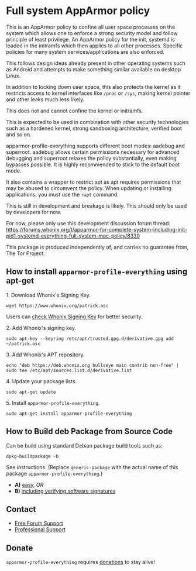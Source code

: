 # Full system AppArmor policy #

This is an AppArmor policy to confine all user space processes on the system which
allows one to enforce a strong security model and follow principle of least privilege.
An AppArmor policy for the init, systemd is loaded in the initramfs which then
applies to all other processes. Specific policies for many system services/applications
are also enforced.

This follows design ideas already present in other operating systems such as Android
and attempts to make something similar available on desktop Linux.

In addition to locking down user space, this also protects the kernel as it restricts
access to kernel interfaces like `/proc` or `/sys`, making kernel pointer and other
leaks much less likely.

This does not and cannot confine the kernel or initramfs.

This is expected to be used in combination with other security technologies such as
a hardened kernel, strong sandboxing architecture, verified boot and so on.

apparmor-profile-everything supports different boot modes: aadebug and superroot.
aadebug allows certain permissions necessary for advanced debugging and superroot
relaxes the policy substantially, even making bypasses possible. It is highly
recommended to stick to the default boot mode.

It also contains a wrapper to restrict apt as apt requires permissions that may
be abused to circumvent the policy. When updating or installing applications, you
must use the `rapt` command.

This is still in development and breakage is likely. This should only be used by
developers for now.

For now, please only use this development discussion forum thread:
https://forums.whonix.org/t/apparmor-for-complete-system-including-init-pid1-systemd-everything-full-system-mac-policy/8339

This package is produced independently of, and carries no guarantee from,
The Tor Project.
## How to install `apparmor-profile-everything` using apt-get ##

1\. Download Whonix's Signing Key.

```
wget https://www.whonix.org/patrick.asc
```

Users can [check Whonix Signing Key](https://www.whonix.org/wiki/Whonix_Signing_Key) for better security.

2\. Add Whonix's signing key.

```
sudo apt-key --keyring /etc/apt/trusted.gpg.d/derivative.gpg add ~/patrick.asc
```

3\. Add Whonix's APT repository.

```
echo "deb https://deb.whonix.org bullseye main contrib non-free" | sudo tee /etc/apt/sources.list.d/derivative.list
```

4\. Update your package lists.

```
sudo apt-get update
```

5\. Install `apparmor-profile-everything`.

```
sudo apt-get install apparmor-profile-everything
```

## How to Build deb Package from Source Code ##

Can be build using standard Debian package build tools such as:

```
dpkg-buildpackage -b
```

See instructions. (Replace `generic-package` with the actual name of this package `apparmor-profile-everything`.)

* **A)** [easy](https://www.whonix.org/wiki/Dev/Build_Documentation/generic-package/easy), _OR_
* **B)** [including verifying software signatures](https://www.whonix.org/wiki/Dev/Build_Documentation/generic-package)

## Contact ##

* [Free Forum Support](https://forums.whonix.org)
* [Professional Support](https://www.whonix.org/wiki/Professional_Support)

## Donate ##

`apparmor-profile-everything` requires [donations](https://www.whonix.org/wiki/Donate) to stay alive!
